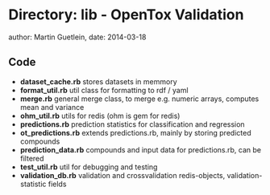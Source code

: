 Directory: lib - OpenTox Validation
=======================================

author: Martin Guetlein, date: 2014-03-18

Code
----

* **dataset_cache.rb** stores datasets in memmory
* **format_util.rb** util class for formatting to rdf / yaml
* **merge.rb** general merge class, to merge e.g. numeric arrays, computes mean and variance
* **ohm_util.rb** utils for redis (ohm is gem for redis)
* **predictions.rb** prediction statistics for classification and regression
* **ot_predictions.rb** extends predictions.rb, mainly by storing predicted compounds
* **prediction_data.rb** compounds and input data for predictions.rb, can be filtered
* **test_util.rb** util for debugging and testing
* **validation_db.rb** validation and crossvalidation redis-objects, validation-statistic fields
